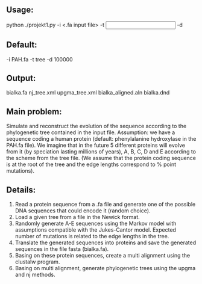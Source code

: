 ## Usage:

python ./projekt1.py -i <.fa input file> -t <input tree> -d <time>

## Default:
-i PAH.fa 
-t tree
-d 100000

## Output:
bialka.fa
nj_tree.xml
upgma_tree.xml
bialka_aligned.aln
bialka.dnd

## Main problem:
Simulate and reconstruct the evolution of the sequence according to the phylogenetic tree contained in the input file.
Assumption: we have a sequence coding a human protein (default: phenylalanine hydroxylase in the PAH.fa file). We imagine that in the future 5 different proteins will evolve from it (by speciation lasting millions of years), A, B, C, D and E according to the scheme from the tree file.
(We assume that the protein coding sequence is at the root of the tree and the edge lengths correspond to % point mutations).

## Details:
1. Read a protein sequence from a .fa file and generate one of the possible DNA sequences that could encode it (random choice).
2. Load a given tree from a file in the Newick format.
3. Randomly generate A-E sequences using the Markov model with assumptions compatible with the Jukes-Cantor model. Expected number of mutations is related to the edge lengths in the tree.
4. Translate the generated sequences into proteins and save the generated sequences in the file fasta (bialka.fa).
5. Basing on these protein sequences, create a multi alignment using the clustalw program.
6. Basing on multi alignment, generate phylogenetic trees using the upgma and nj methods.
